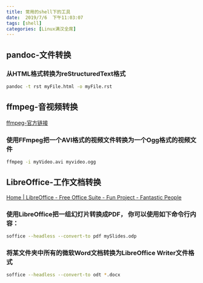 ```yaml
---
title: 常用的shell下的工具
date:  2019/7/6  下午11:03:07
tags: [shell]
categories: [Linux满汉全席]
---
```


## pandoc-文件转换

### 从HTML格式转换为reStructuredText格式

```bash
pandoc -t rst myFile.html -o myFile.rst
```

## ffmpeg-音视频转换

[ffmpeg-官方链接](https://ffmpeg.org/ffmpeg.html)

### 使用FFmpeg把一个AVI格式的视频文件转换为一个Ogg格式的视频文件

```bash
ffmpeg -i myVideo.avi myvideo.ogg
```

## LibreOffice-工作文档转换

[Home | LibreOffice - Free Office Suite - Fun Project - Fantastic People](http://libreoffice.org/)

### 使用LibreOffice把一组幻灯片转换成PDF， 你可以使用如下命令行内容：

```bash
soffice --headless --convert-to pdf mySlides.odp
```

### 将某文件夹中所有的微软Word文档转换为LibreOffice Writer文件格式

```bash
soffice --headless --convert-to odt *.docx
```

